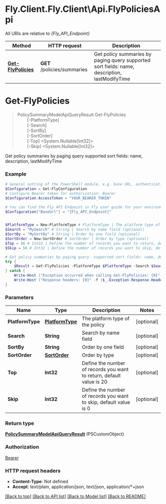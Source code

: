 # Fly.Client.Fly.Client\Api.FlyPoliciesApi

All URIs are relative to *{Fly_API_Endpoint}*

Method | HTTP request | Description
------------- | ------------- | -------------
[**Get-FlyPolicies**](FlyPoliciesApi.md#Get-FlyPolicies) | **GET** /policies/summaries | Get policy summaries by paging query  supported sort fields: name, description, lastModifyTime


<a name="Get-FlyPolicies"></a>
# **Get-FlyPolicies**
> PolicySummaryModelApiQueryResult Get-FlyPolicies<br>
> &nbsp;&nbsp;&nbsp;&nbsp;&nbsp;&nbsp;&nbsp;&nbsp;[-PlatformType] <PSCustomObject><br>
> &nbsp;&nbsp;&nbsp;&nbsp;&nbsp;&nbsp;&nbsp;&nbsp;[-Search] <String><br>
> &nbsp;&nbsp;&nbsp;&nbsp;&nbsp;&nbsp;&nbsp;&nbsp;[-SortBy] <String><br>
> &nbsp;&nbsp;&nbsp;&nbsp;&nbsp;&nbsp;&nbsp;&nbsp;[-SortOrder] <PSCustomObject><br>
> &nbsp;&nbsp;&nbsp;&nbsp;&nbsp;&nbsp;&nbsp;&nbsp;[-Top] <System.Nullable[Int32]><br>
> &nbsp;&nbsp;&nbsp;&nbsp;&nbsp;&nbsp;&nbsp;&nbsp;[-Skip] <System.Nullable[Int32]><br>

Get policy summaries by paging query  supported sort fields: name, description, lastModifyTime

### Example
```powershell
# General setting of the PowerShell module, e.g. base URL, authentication, etc
$Configuration = Get-FlyConfiguration
# Configure Bearer token for authorization: Bearer
$Configuration.AccessToken = "YOUR_BEARER_TOKEN"

# You can find the Fly API Endpoint in Fly user guide for your environment.
$Configuration["BaseUrl"] = "{Fly_API_Endpoint}"


$PlatformType = New-PlatformType # PlatformType | The platform type of the policy (optional)
$Search = "MySearch" # String | Search by name field (optional)
$SortBy = "MySortBy" # String | Order by one field (optional)
$SortOrder = New-SortOrder # SortOrder | Order by type (optional)
$Top = 56 # Int32 | Define the number of records you want to return, default value is 20 (optional)
$Skip = 56 # Int32 | Define the number of records you want to skip, default value is 0 (optional)

# Get policy summaries by paging query  supported sort fields: name, description, lastModifyTime
try {
    $Result = Get-FlyPolicies -PlatformType $PlatformType -Search $Search -SortBy $SortBy -SortOrder $SortOrder -Top $Top -Skip $Skip
} catch {
    Write-Host ("Exception occurred when calling Get-FlyPolicies: {0}" -f ($_.ErrorDetails | ConvertFrom-Json))
    Write-Host ("Response headers: {0}" -f ($_.Exception.Response.Headers | ConvertTo-Json))
}
```

### Parameters

Name | Type | Description  | Notes
------------- | ------------- | ------------- | -------------
 **PlatformType** | [**PlatformType**](PlatformType.md)| The platform type of the policy | [optional] 
 **Search** | **String**| Search by name field | [optional] 
 **SortBy** | **String**| Order by one field | [optional] 
 **SortOrder** | [**SortOrder**](SortOrder.md)| Order by type | [optional] 
 **Top** | **Int32**| Define the number of records you want to return, default value is 20 | [optional] 
 **Skip** | **Int32**| Define the number of records you want to skip, default value is 0 | [optional] 

### Return type

[**PolicySummaryModelApiQueryResult**](PolicySummaryModelApiQueryResult.md) (PSCustomObject)

### Authorization

[Bearer](../README.md#Bearer)

### HTTP request headers

 - **Content-Type**: Not defined
 - **Accept**: text/plain, application/json, text/json, application/*+json

[[Back to top]](#) [[Back to API list]](../README.md#documentation-for-api-endpoints) [[Back to Model list]](../README.md#documentation-for-models) [[Back to README]](../README.md)

